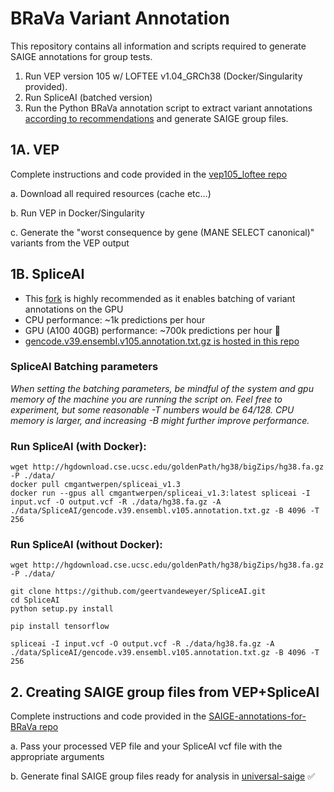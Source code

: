 # BRaVa Variant Annotation
This repository contains all information and scripts required to generate SAIGE annotations for group tests.


1. Run VEP version 105 w/ LOFTEE v1.04_GRCh38 (Docker/Singularity provided).
2. Run SpliceAI (batched version)
3. Run the Python BRaVa annotation script to extract variant annotations [according to recommendations](https://docs.google.com/document/d/11Nnb_nUjHnqKCkIB3SQAbR6fl66ICdeA-x_HyGWsBXM/edit#) and generate SAIGE group files.

## 1A. VEP

Complete instructions and code provided in the [vep105_loftee repo](https://github.com/BRaVa-genetics/vep105_loftee)

a. Download all required resources (cache etc...)

b. Run VEP in Docker/Singularity

c. Generate the "worst consequence by gene (MANE SELECT canonical)" variants from the VEP output

## 1B. SpliceAI
- This [fork](https://github.com/geertvandeweyer/SpliceAI) is highly recommended as it enables batching of variant annotations on the GPU 
- CPU performance: ~1k predictions per hour
- GPU (A100 40GB) performance: ~700k predictions per hour 🚀
- [gencode.v39.ensembl.v105.annotation.txt.gz is hosted in this repo](https://github.com/BRaVa-genetics/variant-annotation/tree/main/data/SpliceAI)

### SpliceAI Batching parameters
*When setting the batching parameters, be mindful of the system and gpu memory of the machine you are running the script on. Feel free to experiment, but some reasonable -T numbers would be 64/128. CPU memory is larger, and increasing -B might further improve performance.*

### Run SpliceAI (with Docker):
```
wget http://hgdownload.cse.ucsc.edu/goldenPath/hg38/bigZips/hg38.fa.gz -P ./data/
docker pull cmgantwerpen/spliceai_v1.3
docker run --gpus all cmgantwerpen/spliceai_v1.3:latest spliceai -I input.vcf -O output.vcf -R ./data/hg38.fa.gz -A ./data/SpliceAI/gencode.v39.ensembl.v105.annotation.txt.gz -B 4096 -T 256
```
### Run SpliceAI (without Docker):
```
wget http://hgdownload.cse.ucsc.edu/goldenPath/hg38/bigZips/hg38.fa.gz -P ./data/

git clone https://github.com/geertvandeweyer/SpliceAI.git
cd SpliceAI
python setup.py install

pip install tensorflow

spliceai -I input.vcf -O output.vcf -R ./data/hg38.fa.gz -A ./data/SpliceAI/gencode.v39.ensembl.v105.annotation.txt.gz -B 4096 -T 256
```

## 2. Creating SAIGE group files from VEP+SpliceAI

Complete instructions and code provided in the [SAIGE-annotations-for-BRaVa repo](https://github.com/BRaVa-genetics/variant-annotation-python/tree/main)

a. Pass your processed VEP file and your SpliceAI vcf file with the appropriate arguments

b. Generate final SAIGE group files ready for analysis in [universal-saige](https://github.com/BRaVa-genetics/universal-saige/) ✅
